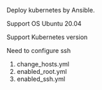 Deploy kubernetes by Ansible.


Support OS
    Ubuntu 20.04

Support Kubernetes version

Need to configure ssh


1. change_hosts.yml
2. enabled_root.yml
3. enabled_ssh.yml

